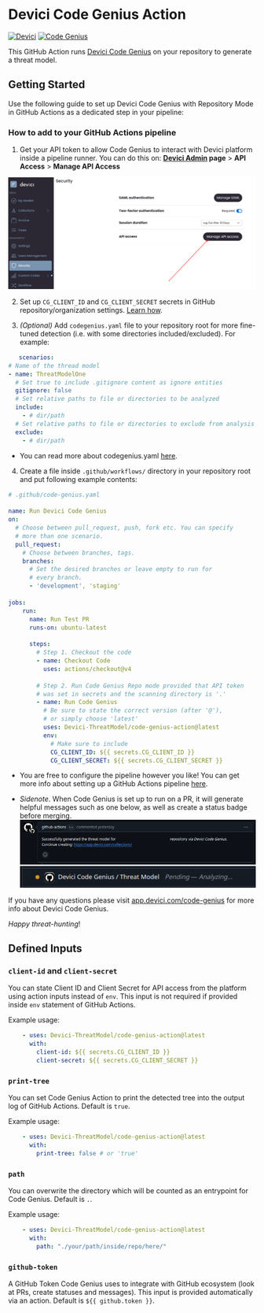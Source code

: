 # Devici Code Genius Action
[![Devici](https://img.shields.io/badge/Devici-red)](https://devici.com)
[![Code Genius](https://img.shields.io/badge/Code%20Genius-v0.9.1-blue?logo=go)](https://devici-code-genius-source.s3.us-east-2.amazonaws.com/v0.9.1/code-genius-v0.9.1.zip)

This GitHub Action runs [Devici Code Genius](https://devici.com/platform/code-genius) on your repository to generate a threat model.

## Getting Started

Use the following guide to set up Devici Code Genius with Repository Mode in GitHub Actions as a dedicated step in your pipeline: 

### How to add to your GitHub Actions pipeline

1. Get your API token to allow Code Genius to interact with Devici platform inside a pipeline runner. You can do this on:
**[Devici Admin](https://app.devici.com/admin/security) page** > **API Access** > **Manage API Access**

![api-access.png](docs/api-access.png)

2. Set up `CG_CLIENT_ID` and `CG_CLIENT_SECRET` secrets in GitHub repository/organization settings. [Learn how](https://docs.github.com/en/actions/security-for-github-actions/security-guides/using-secrets-in-github-actions).

3. _(Optional)_ Add `codegenius.yaml` file to your repository root for more fine-tuned detection (i.e. with some directories included/excluded). For example:

```yaml
   scenarios:
# Name of the thread model
- name: ThreatModelOne
  # Set true to include .gitignore content as ignore entities
  gitignore: false
  # Set relative paths to file or directories to be analyzed
  include:
    - # dir/path
  # Set relative paths to file or directories to exclude from analysis
  exclude:
    - # dir/path

```
- You can read more about codegenius.yaml [here](https://app.devici.com/code-genius#codegeniusyaml).


4. Create a file inside `.github/workflows/` directory in your repository root and put following example contents:

```yaml
# .github/code-genius.yaml

name: Run Devici Code Genius
on:
  # Choose between pull_request, push, fork etc. You can specify 
  # more than one scenario.
  pull_request:
    # Choose between branches, tags.
    branches:
      # Set the desired branches or leave empty to run for 
      # every branch.
      - 'development', 'staging'
    
jobs:
    run:
      name: Run Test PR
      runs-on: ubuntu-latest
    
      steps:
        # Step 1. Checkout the code
        - name: Checkout Code
          uses: actions/checkout@v4

        # Step 2. Run Code Genius Repo mode provided that API token 
        # was set in secrets and the scanning directory is '.'
        - name: Run Code Genius
          # Be sure to state the correct version (after '@'), 
          # or simply choose 'latest'
          uses: Devici-ThreatModel/code-genius-action@latest 
          env:
            # Make sure to include 
            CG_CLIENT_ID: ${{ secrets.CG_CLIENT_ID }}
            CG_CLIENT_SECRET: ${{ secrets.CG_CLIENT_SECRET }}
```

- You are free to configure the pipeline however you like! You can get more info about setting up a GitHub Actions pipeline [here](https://docs.github.com/en/actions/writing-workflows/workflow-syntax-for-github-actions).


- _Sidenote_. When Code Genius is set up to run on a PR, it will generate helpful messages such as one below, as well as create a status badge before merging.
![pr-message.png](docs/pr-message.png)
![pr-status.png](docs/pr-status.png)

If you have any questions please visit [app.devici.com/code-genius](https://app.devici.com/code-genius) for more info about Devici Code Genius. 

_Happy threat-hunting_!

## Defined Inputs

### `client-id` and `client-secret`

You can state Client ID and Client Secret for API access from the platform using action inputs instead of `env`. This input is not required if provided inside `env` statement of GitHub Actions.

Example usage:
```yaml
    - uses: Devici-ThreatModel/code-genius-action@latest
      with:
        client-id: ${{ secrets.CG_CLIENT_ID }}
        client-secret: ${{ secrets.CG_CLIENT_SECRET }}
```

### `print-tree`

You can set Code Genius Action to print the detected tree into the output log of GitHub Actions. Default is `true`.

Example usage:
```yaml
    - uses: Devici-ThreatModel/code-genius-action@latest
      with:
        print-tree: false # or 'true'
```

### `path`

You can overwrite the directory which will be counted as an entrypoint for Code Genius. Default is `.`.

Example usage:
```yaml
    - uses: Devici-ThreatModel/code-genius-action@latest
      with:
        path: "./your/path/inside/repo/here/"
```

### `github-token`

A GitHub Token Code Genius uses to integrate with GitHub ecosystem (look at PRs, create statuses and messages). This input is provided automatically via an action. Default is `${{ github.token }}`.

